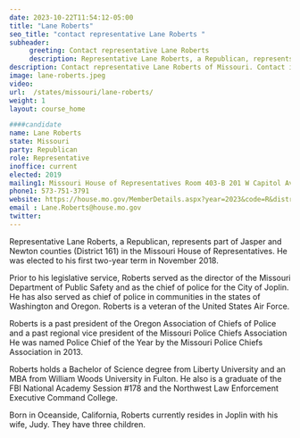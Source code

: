 ```yaml
---
date: 2023-10-22T11:54:12-05:00
title: "Lane Roberts"
seo_title: "contact representative Lane Roberts "
subheader:
     greeting: Contact representative Lane Roberts
     description: Representative Lane Roberts, a Republican, represents part of Jasper and Newton counties (District 161) in the Missouri House of Representatives. He was elected to his first two-year term in November 2018.
description: Contact representative Lane Roberts of Missouri. Contact information for Lane Roberts includes email address, phone number, and mailing address.
image: lane-roberts.jpeg
video:
url:  /states/missouri/lane-roberts/
weight: 1
layout: course_home

####candidate
name: Lane Roberts
state: Missouri
party: Republican
role: Representative
inoffice: current
elected: 2019
mailing1: Missouri House of Representatives Room 403-B 201 W Capitol Ave Jefferson City, MO 65101
phone1: 573-751-3791
website: https://house.mo.gov/MemberDetails.aspx?year=2023&code=R&district=161/
email : Lane.Roberts@house.mo.gov
twitter:
---
```


Representative Lane Roberts, a Republican, represents part of Jasper and Newton counties (District 161) in the Missouri House of Representatives. He was elected to his first two-year term in November 2018.

Prior to his legislative service, Roberts served as the director of the Missouri Department of Public Safety and as the chief of police for the City of Joplin. He has also served as chief of police in communities in the states of Washington and Oregon. Roberts is a veteran of the United States Air Force.

Roberts is a past president of the Oregon Association of Chiefs of Police and a past regional vice president of the Missouri Police Chiefs Association He was named Police Chief of the Year by the Missouri Police Chiefs Association in 2013.

Roberts holds a Bachelor of Science degree from Liberty University and an MBA from William Woods University in Fulton. He also is a graduate of the FBI National Academy Session #178 and the Northwest Law Enforcement Executive Command College.

Born in Oceanside, California, Roberts currently resides in Joplin with his wife, Judy. They have three children.

